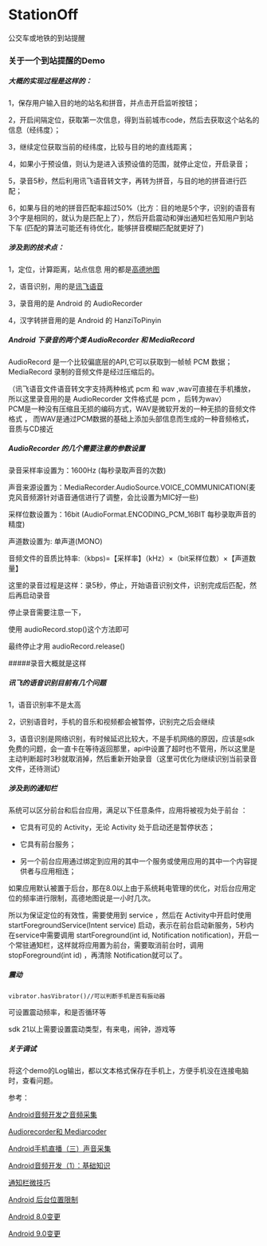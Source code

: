# StationOff
公交车或地铁的到站提醒

### 关于一个到站提醒的Demo

##### 大概的实现过程是这样的：

1，保存用户输入目的地的站名和拼音，并点击开启监听按钮；

2，开启间隔定位，获取第一次信息，得到当前城市code，然后去获取这个站名的信息（经纬度）；

3，继续定位获取当前的经纬度，比较与目的地的直线距离；

4，如果小于预设值，则认为是进入该预设值的范围，就停止定位，开启录音；	

5，录音5秒，然后利用讯飞语音转文字，再转为拼音，与目的地的拼音进行匹配；

6，如果与目的地的拼音匹配率超过50%（比方：目的地是5个字，识别的语音有3个字是相同的，就认为是匹配上了），然后开启震动和弹出通知栏告知用户到站下车  (匹配的算法可能还有待优化，能够拼音模糊匹配就更好了)



##### 涉及到的技术点：

1，定位，计算距离，站点信息  用的都是[高德地图](https://lbs.amap.com/api/android-location-sdk/locationsummary)

2，语音识别，用的是[讯飞语音](https://www.xfyun.cn/)

3，录音用的是 Android 的 AudioRecorder

4，汉字转拼音用的是 Android  的 HanziToPinyin

 

##### Android 下录音的两个类 AudioRecorder 和 MediaRecord 

AudioRecord 是一个比较偏底层的API,它可以获取到一帧帧 PCM 数据；MediaRecord 录制的音频文件是经过压缩后的。  

（讯飞语音文件语音转文字支持两种格式 pcm 和 wav ,wav可直接在手机播放，所以这里录音用的是 AudioRecorder  文件格式是 pcm ，后转为wav）    
PCM是一种没有压缩且无损的编码方式，WAV是微软开发的一种无损的音频文件格式 ， 而WAV是通过PCM数据的基础上添加头部信息而生成的一种音频格式，音质与CD接近


##### AudioRecorder 的几个需要注意的参数设置

录音采样率设置为：1600Hz  (每秒录取声音的次数)

声音来源设置为：MediaRecorder.AudioSource.VOICE_COMMUNICATION(麦克风音频源针对语音通信进行了调整，会比设置为MIC好一些)

采样位数设置为：16bit (AudioFormat.ENCODING_PCM_16BIT  每秒录取声音的精度)

声道数设置为:  单声道(MONO) 

音频文件的音质比特率:（kbps)=【采样率】（kHz）×（bit采样位数）×【声道数量】  


这里的录音过程是这样：录5秒，停止，开始语音识别文件，识别完成后匹配，然后再启动录音  

停止录音需要注意一下，

使用 audioRecord.stop()这个方法即可

最终停止才用 audioRecord.release()

#####录音大概就是这样  



##### 讯飞的语音识别目前有几个问题

1，语音识别率不是太高  

2，识别语音时，手机的音乐和视频都会被暂停，识别完之后会继续

3，语音识别是网络识别，有时候延迟比较大，不是手机网络的原因，应该是sdk免费的问题，会一直卡在等待返回那里，api中设置了超时也不管用，所以这里是主动判断超时3秒就取消掉，然后重新开始录音（这里可优化为继续识别当前录音文件，还待测试）  



##### 涉及到的通知栏

系统可以区分前台和后台应用，满足以下任意条件，应用将被视为处于前台 ：

- 它具有可见的 Activity，无论 Activity 处于启动还是暂停状态；

- 它具有前台服务；

- 另一个前台应用通过绑定到应用的其中一个服务或使用应用的其中一个内容提供者与应用相连；

  

如果应用默认被置于后台，那在8.0以上由于系统耗电管理的优化，对后台应用定位的频率进行限制，高德地图说是一小时几次。

所以为保证定位的有效性，需要使用到 service ，然后在 Activity中开启时使用 startForegroundService(Intent service) 启动，表示在前台启动新服务，5秒内在service中需要调用 startForeground(int id, Notification notification)，开启一个常驻通知栏，这样就将应用置为前台，需要取消前台时，调用 stopForeground(int id) ，再清除 Notification就可以了。



##### 震动

```
vibrator.hasVibrator()//可以判断手机是否有振动器
```

可设置震动频率，和是否循环等   

sdk 21以上需要设置震动类型，有来电，闹钟，游戏等  



##### 关于调试

将这个demo的Log输出，都以文本格式保存在手机上，方便手机没在连接电脑时，查看问题。





参考：

[Android音频开发之音频采集](https://www.jianshu.com/p/e4357f00a43e)

[Audiorecorder和  Mediarcoder](https://www.jianshu.com/p/1f78c4211ab7)

[Android手机直播（三）声音采集](https://www.jianshu.com/p/2cb75a71009f/)

[Android音频开发（1）：基础知识](http://blog.51cto.com/ticktick/1748506)

[通知栏微技巧](https://blog.csdn.net/guolin_blog/article/details/79854070)

[Android 后台位置限制](https://developer.android.com/about/versions/oreo/background-location-limits)

[Android 8.0变更](https://developer.android.com/about/versions/oreo/android-8.0-changes)

[Android 9.0变更](https://developer.android.com/about/versions/pie/android-9.0-changes-28)

